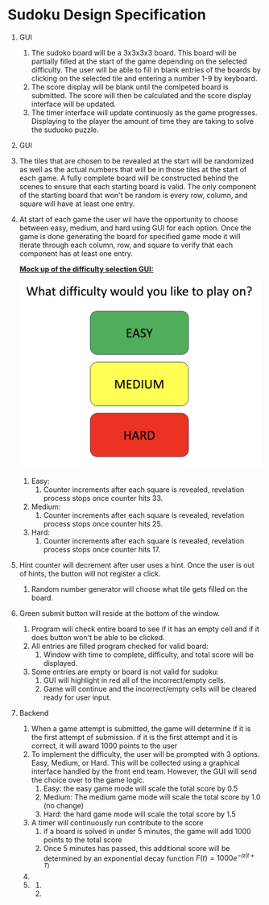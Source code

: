 # Sudoku Design Specification

1. GUI
    1. The sudoko board will be a 3x3x3x3 board. This board will be partially filled at the start of the game depending on the selected difficulty. The user will be able to fill in blank entries of the boards by clicking on the selected tile and entering a number 1-9 by keyboard. 
    2. The score display will be blank until the comlpeted board is submitted. The score will then be calculated and the score display interface will be updated. 
    3. The timer interface will update continuosly as the game progresses. Displaying to the player the amount of time they are taking to solve the suduoko puzzle.
2. GUI
3. The tiles that are chosen to be revealed at the start will be randomized as well as the actual numbers that will be in those tiles at the start of each game. A fully complete board will be constructed behind the scenes to ensure that each starting board is valid. The only component of the starting board that won't be random is every row, column, and square will have at least one entry.
4. At start of each game the user wil have the opportunity to choose between easy, medium, and hard using GUI for each option. Once the game is done generating the board for specified game mode it will iterate through each column, row, and square to verify that each component has at least one entry.

    **<ins>Mock up of the difficulty selection GUI:<ins>**

    ![Difficulty](../images/difficulty.png)

    1. Easy:
        1. Counter increments after each square is revealed, revelation process stops once counter hits 33.
    2. Medium:
        1. Counter increments after each square is revealed, revelation process stops once counter hits 25.
    3. Hard:
        1. Counter increments after each square is revealed, revelation process stops once counter hits 17.
5. Hint counter will decrement after user uses a hint. Once the user is out of hints, the button will not register a click.
    1. Random number generator will choose what tile gets filled on the board. 
6. Green submit button will reside at the bottom of the window.
    1. Program will check entire board to see if it has an empty cell and if it does button won't be able to be clicked.
    2. All entries are filled program checked for valid board:
        1. Window with time to complete, difficulty, and total score will be displayed. 
    3. Some entries are empty or board is not valid for sudoku:
        1. GUI will highlight in red all of the incorrect/empty cells.
        2. Game will continue and the incorrect/empty cells will be cleared ready for user input.
7. Backend
    1. When a game attempt is submitted, the game will determine if it is the first attempt of submission. if it is the first attempt and it is correct, it will award 1000 points to the user
    2. To implement the difficulty, the user will be prompted with 3 options. Easy, Medium, or Hard. This will be collected using a graphical interface handled by the front end team. However, the GUI will send the choice over to the game logic.
        1. Easy: the easy game mode will scale the total score by 0.5
        2. Medium: The medium game mode will scale the total score by 1.0 (no change)
        3. Hard: the hard game mode will scale the total score by 1.5
    3. A timer will continuously run contribute to the score
        1. if a board is solved in under 5 minutes, the game will add 1000 points to the total score
        2. Once 5 minutes has passed, this additional score will be determined by an exponential decay function
            $F(t) = 1000e^{-α(t + T)}$
    4. 
    5. 
        1. 
        2. 
